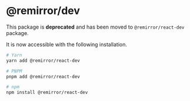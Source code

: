 # @remirror/dev

This package is **deprecated** and has been moved to `@remirror/react-dev` package.

It is now accessible with the following installation.

```bash
# Yarn
yarn add @remirror/react-dev

# PNPM
pnpm add @remirror/react-dev

# npm
npm install @remirror/react-dev
```
